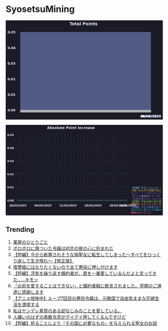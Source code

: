 # SyosetsuMining


![](https://raw.githubusercontent.com/exc4l/SyosetsuMining/main/plots/point_trend.png)

![](https://raw.githubusercontent.com/exc4l/SyosetsuMining/main/plots/point_increase.png)


## Trending

1. [薬屋のひとりごと](https://ncode.syosetu.com/n9636x/)
2. [ボロボロに傷ついた令嬢は初恋の彼の心に刻まれた](https://ncode.syosetu.com/n0530ig/)
3. [【短編】今から断罪されそうな偽聖女に転生してしまった～すべてをひっくり返して生き残れ～【修正版】](https://ncode.syosetu.com/n9482io/)
4. [復讐姫にはなりたくないので全て悪役に押し付けます](https://ncode.syosetu.com/n5872io/)
5. [【短編】浮気を繰り返す婚約者が、君を一番愛しているんだよと言ってきた……キモッ](https://ncode.syosetu.com/n9634io/)
6. [「お前を愛することはできない」と婚約者殿に断言されました。早期のご通達に感謝します](https://ncode.syosetu.com/n8992io/)
7. [【アニメ放映中】ループ7回目の悪役令嬢は、元敵国で自由気ままな花嫁生活を満喫する](https://ncode.syosetu.com/n1784ga/)
8. [私はヤンデレ素質のある幼なじみのことを愛している。](https://ncode.syosetu.com/n8861io/)
9. [人嫌いのはずの素数令息がグイグイ押してくるんですけど](https://ncode.syosetu.com/n8773io/)
10. [【短編】祈ることにより『その国に必要なもの』を与えられる聖女のお話](https://ncode.syosetu.com/n8746io/)
